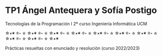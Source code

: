 # TP1 Ángel Antequera y Sofía Postigo
Tecnologías de la Programación I 
2º curso Ingeniería Informática UCM

☆⭑✶ ❅⋆ ✫ ☆⭑✶ ❅⋆ ✫ ☆⭑✶ ❅⋆ ✫ ☆⭑✶ ❅⋆ ✫ ☆⭑✶ ❅⋆ ✫ ☆⭑✶ ❅⋆ ✫ ☆⭑✶ ❅⋆ ✫ ☆⭑✶ ❅⋆ ✫ ☆⭑✶ ❅⋆ ✫ ☆⭑✶

Prácticas resueltas con enunciado y resolución (curso 2022/2023)
